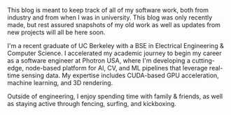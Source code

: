 This blog is meant to keep track of all of my software work, both from industry and from when I was in university. This blog was only recently made, but rest assured snapshots of my old work as well as updates from new projects will all be here soon.

I'm a recent graduate of UC Berkeley with a BSE in Electrical Engineering & Computer Science. I accelerated my academic journey to begin my career as a software engineer at Photron USA, where I'm developing a cutting-edge, node-based platform for AI, CV, and ML pipelines that leverage real-time sensing data. My expertise includes CUDA-based GPU acceleration, machine learning, and 3D rendering.

Outside of engineering, I enjoy spending time with family & friends, as well as staying active through fencing, surfing, and kickboxing. 